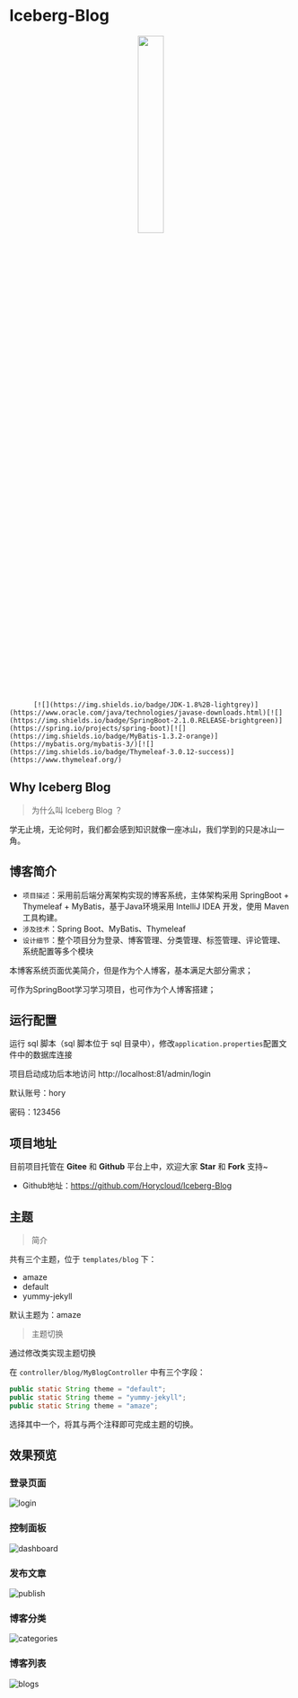 # Iceberg-Blog

<div align=center><img src="https://tva1.sinaimg.cn/large/008eGmZEly1gmwk5ra4xgj30r80r53za.jpg" width="30%" height="30%"></div>

          [![](https://img.shields.io/badge/JDK-1.8%2B-lightgrey)](https://www.oracle.com/java/technologies/javase-downloads.html)[![](https://img.shields.io/badge/SpringBoot-2.1.0.RELEASE-brightgreen)](https://spring.io/projects/spring-boot)[![](https://img.shields.io/badge/MyBatis-1.3.2-orange)](https://mybatis.org/mybatis-3/)[![](https://img.shields.io/badge/Thymeleaf-3.0.12-success)](https://www.thymeleaf.org/)




## Why Iceberg Blog

> 为什么叫 Iceberg Blog ？

学无止境，无论何时，我们都会感到知识就像一座冰山，我们学到的只是冰山一角。



## 博客简介

+ `项⽬描述`：采⽤前后端分离架构实现的博客系统，主体架构采用 SpringBoot + Thymeleaf + MyBatis，基于Java环境采用 IntelliJ IDEA 开发，使用 Maven 工具构建。
+ `涉及技术`：Spring Boot、MyBatis、Thymeleaf
+ `设计细节`：整个项⽬分为登录、博客管理、分类管理、标签管理、评论管理、系统配置等多个模块

本博客系统页面优美简介，但是作为个人博客，基本满足大部分需求；

可作为SpringBoot学习学习项目，也可作为个人博客搭建；





## 运行配置

运行 sql 脚本（sql 脚本位于 sql 目录中），修改`application.properties`配置文件中的数据库连接

项目启动成功后本地访问 http://localhost:81/admin/login

默认账号：hory

密码：123456



## 项目地址

目前项目托管在 **Gitee** 和 **Github** 平台上中，欢迎大家 **Star** 和 **Fork** 支持~

- Github地址：https://github.com/Horycloud/Iceberg-Blog



## 主题

> 简介

共有三个主题，位于 `templates/blog` 下：

+ amaze
+ default
+ yummy-jekyll

默认主题为：amaze

> 主题切换

通过修改类实现主题切换

在 `controller/blog/MyBlogController` 中有三个字段：

```java
public static String theme = "default";
public static String theme = "yummy-jekyll";
public static String theme = "amaze";
```

选择其中一个，将其与两个注释即可完成主题的切换。



## 效果预览

### 登录页面

![login](https://tva1.sinaimg.cn/large/008eGmZEly1gmvq52uvxgj31c00u0qbj.jpg)



### 控制面板

![dashboard](https://tva1.sinaimg.cn/large/008eGmZEly1gmvq5z9mexj31c00u0tig.jpg)



### 发布文章

![publish](https://tva1.sinaimg.cn/large/008eGmZEly1gmvq5mzqpij31c00u047i.jpg)



### 博客分类

![categories](https://tva1.sinaimg.cn/large/008eGmZEly1gmvq59sv00j31c00u0dr8.jpg)



### 博客列表

![blogs](https://tva1.sinaimg.cn/large/008eGmZEly1gmvq5f8tddj31c00u0qv8.jpg)





